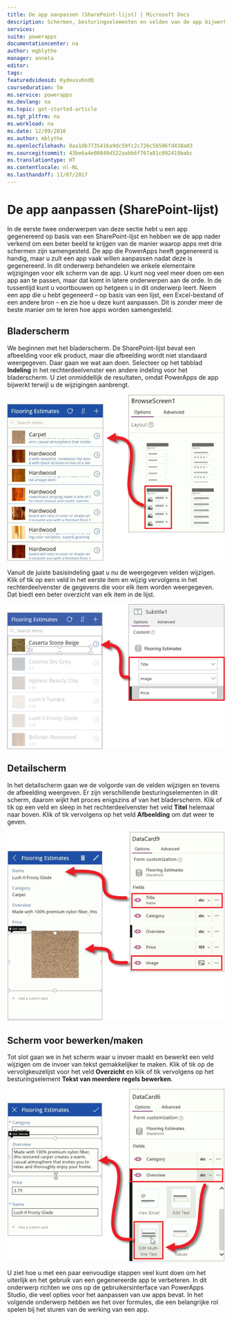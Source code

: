 ```yaml
---
title: De app aanpassen (SharePoint-lijst) | Microsoft Docs
description: Schermen, besturingselementen en velden van de app bijwerken
services: 
suite: powerapps
documentationcenter: na
author: mgblythe
manager: anneta
editor: 
tags: 
featuredvideoid: KydeusvKndQ
courseduration: 5m
ms.service: powerapps
ms.devlang: na
ms.topic: get-started-article
ms.tgt_pltfrm: na
ms.workload: na
ms.date: 12/09/2016
ms.author: mblythe
ms.openlocfilehash: 8aa1db7735416a9dc59fc2c726c5b506fd438a03
ms.sourcegitcommit: 43be6a4e08849d522aabb6f767a81c092419babc
ms.translationtype: HT
ms.contentlocale: nl-NL
ms.lasthandoff: 11/07/2017
---
```

# <a name="customize-the-app-sharepoint-list"></a>De app aanpassen (SharePoint-lijst)
In de eerste twee onderwerpen van deze sectie hebt u een app gegenereerd op basis van een SharePoint-lijst en hebben we de app nader verkend om een beter beeld te krijgen van de manier waarop apps met drie schermen zijn samengesteld. De app die PowerApps heeft gegenereerd is handig, maar u zult een app vaak willen aanpassen nadat deze is gegenereerd. In dit onderwerp behandelen we enkele elementaire wijzigingen voor elk scherm van de app. U kunt nog veel meer doen om een app aan te passen, maar dat komt in latere onderwerpen aan de orde. In de tussentijd kunt u voortbouwen op hetgeen u in dit onderwerp leert. Neem een app die u hebt gegeneerd – op basis van een lijst, een Excel-bestand of een andere bron – en zie hoe u deze kunt aanpassen. Dit is zonder meer de beste manier om te leren hoe apps worden samengesteld.

## <a name="browse-screen"></a>Bladerscherm
We beginnen met het bladerscherm. De SharePoint-lijst bevat een afbeelding voor elk product, maar die afbeelding wordt niet standaard weergegeven. Daar gaan we wat aan doen. Selecteer op het tabblad **Indeling** in het rechterdeelvenster een andere indeling voor het bladerscherm. U ziet onmiddellijk de resultaten, omdat PowerApps de app bijwerkt terwijl u de wijzigingen aanbrengt.

![De indeling van het bladerscherm wijzigen](./media/learning-spo-app-customize/generate-change-layout.png)

Vanuit de juiste basisindeling gaat u nu de weergegeven velden wijzigen. Klik of tik op een veld in het eerste item en wijzig vervolgens in het rechterdeelvenster de gegevens die voor elk item worden weergegeven. Dat biedt een beter overzicht van elk item in de lijst.

![De velden in het bladerscherm wijzigen](./media/learning-spo-app-customize/generate-browse-fields.png)

## <a name="details-screen"></a>Detailscherm
In het detailscherm gaan we de volgorde van de velden wijzigen en tevens de afbeelding weergeven. Er zijn verschillende besturingselementen in dit scherm, daarom wijkt het proces enigszins af van het bladerscherm. Klik of tik op een veld en sleep in het rechterdeelvenster het veld **Titel** helemaal naar boven. Klik of tik vervolgens op het veld **Afbeelding** om dat weer te geven.

![De velden in het detailscherm wijzigen](./media/learning-spo-app-customize/generate-detail-fields.png)

## <a name="editcreate-screen"></a>Scherm voor bewerken/maken
Tot slot gaan we in het scherm waar u invoer maakt en bewerkt een veld wijzigen om de invoer van tekst gemakkelijker te maken. Klik of tik op de vervolgkeuzelijst voor het veld **Overzicht** en klik of tik vervolgens op het besturingselement **Tekst van meerdere regels bewerken**.

![De velden in het scherm voor bewerken wijzigen](./media/learning-spo-app-customize/generate-edit-fields.png)

U ziet hoe u met een paar eenvoudige stappen veel kunt doen om het uiterlijk en het gebruik van een gegenereerde app te verbeteren. In dit onderwerp richten we ons op de gebruikersinterface van PowerApps Studio, die veel opties voor het aanpassen van uw apps bevat. In het volgende onderwerp hebben we het over formules, die een belangrijke rol spelen bij het sturen van de werking van een app.  

